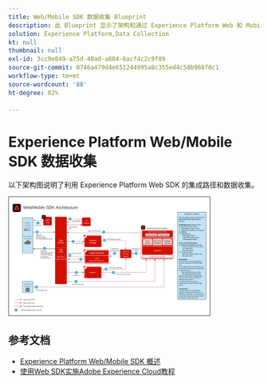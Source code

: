 ```yaml
---
title: Web/Mobile SDK 数据收集 Blueprint
description: 此 Blueprint 显示了架构和通过 Experience Platform Web 和 Mobile SDK 进行的摄入
solution: Experience Platform,Data Collection
kt: null
thumbnail: null
exl-id: 3cc9e849-a75d-40ad-a604-6acf4c2c9f89
source-git-commit: 0746a479d4e651244995a8c355ed4c58b968f0c1
workflow-type: tm+mt
source-wordcount: '88'
ht-degree: 82%

---
```


# Experience Platform Web/Mobile SDK 数据收集

以下架构图说明了利用 Experience Platform Web SDK 的集成路径和数据收集。

<img src="assets/web_sdk_flow.png" alt="使用 Experience Platform Web 和 Mobile SDK 实施的参考架构" style="width:80%; border:1px solid #4a4a4a" />

## 参考文档

* [Experience Platform Web/Mobile SDK 概述](https://experienceleague.adobe.com/docs/experience-platform/edge/home.html?lang=zh-Hans)
* [使用Web SDK实施Adobe Experience Cloud教程](https://experienceleague.adobe.com/docs/blueprints-learn/architecture/data-ingestion/websdk.html)
